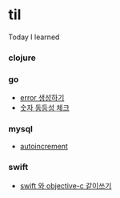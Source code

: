 # til
Today I learned
### clojure
### go
* [error 생성하기](go/error%20생성하기.md)
* [숫자 동등성 체크](go/숫자%20동등성%20체크.md)
### mysql
* [autoincrement](mysql/autoincrement.md)
### swift
* [swift 와 objective-c 같이쓰기](swift/swift%20와%20objective-c%20같이쓰기.md)
